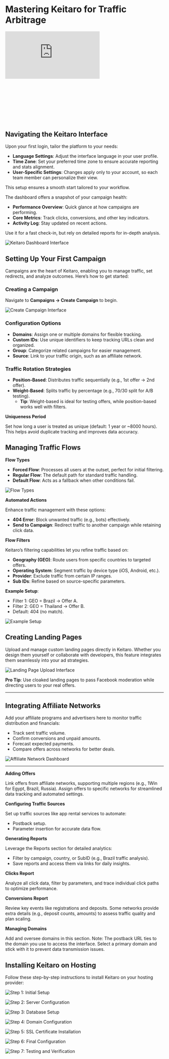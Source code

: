 # Mastering Keitaro for Traffic Arbitrage
<div class="mb-8" style="aspect-ratio: 16/9;">
  <iframe class="w-full h-full rounded-lg" src="https://www.youtube.com/embed/g-xubmOJaxA?si=RCMunajYc0tECzN2" title="YouTube video player" frameborder="0" allow="accelerometer; autoplay; clipboard-write; encrypted-media; gyroscope; picture-in-picture; web-share" referrerpolicy="strict-origin-when-cross-origin" allowfullscreen></iframe>
</div>

## Navigating the Keitaro Interface

Upon your first login, tailor the platform to your needs:

* **Language Settings**: Adjust the interface language in your user profile.  
* **Time Zone**: Set your preferred time zone to ensure accurate reporting and stats alignment.  
* **User-Specific Settings**: Changes apply only to your account, so each team member can personalize their view.

This setup ensures a smooth start tailored to your workflow.

The dashboard offers a snapshot of your campaign health:

* **Performance Overview**: Quick glance at how campaigns are performing.  
* **Core Metrics**: Track clicks, conversions, and other key indicators.  
* **Activity Log**: Stay updated on recent actions.

Use it for a fast check-in, but rely on detailed reports for in-depth analysis.

![Keitaro Dashboard Interface](/img/2.9/image1.webp)


## Setting Up Your First Campaign

Campaigns are the heart of Keitaro, enabling you to manage traffic, set redirects, and analyze outcomes. Here’s how to get started:

### Creating a Campaign

Navigate to **Campaigns → Create Campaign** to begin.

![Create Campaign Interface](/img/2.9/image2.webp)

### Configuration Options

* **Domains**: Assign one or multiple domains for flexible tracking.  
* **Custom IDs**: Use unique identifiers to keep tracking URLs clean and organized.  
* **Group**: Categorize related campaigns for easier management.  
* **Source**: Link to your traffic origin, such as an affiliate network.

### Traffic Rotation Strategies

* **Position-Based**: Distributes traffic sequentially (e.g., 1st offer → 2nd offer).  
* **Weight-Based**: Splits traffic by percentage (e.g., 70/30 split for A/B testing).  
  * **Tip**: Weight-based is ideal for testing offers, while position-based works well with filters.

**Uniqueness Period**

Set how long a user is treated as unique (default: 1 year or \~8000 hours). This helps avoid duplicate tracking and improves data accuracy.


## Managing Traffic Flows

**Flow Types**

* **Forced Flow**: Processes all users at the outset, perfect for initial filtering.  
* **Regular Flow**: The default path for standard traffic handling.  
* **Default Flow**: Acts as a fallback when other conditions fail.

![Flow Types](/img/2.9/image3.webp)

**Automated Actions**

Enhance traffic management with these options:

* **404 Error**: Block unwanted traffic (e.g., bots) effectively.  
* **Send to Campaign**: Redirect traffic to another campaign while retaining click data.

**Flow Filters**

Keitaro’s filtering capabilities let you refine traffic based on:

* **Geography (GEO)**: Route users from specific countries to targeted offers.  
* **Operating System**: Segment traffic by device type (iOS, Android, etc.).  
* **Provider**: Exclude traffic from certain IP ranges.  
* **Sub IDs**: Refine based on source-specific parameters.

**Example Setup**:

* Filter 1: GEO \= Brazil → Offer A.  
* Filter 2: GEO \= Thailand → Offer B.  
* Default: 404 (no match).

![Example Setup](/img/2.9/image4.webp)


## Creating Landing Pages

Upload and manage custom landing pages directly in Keitaro. Whether you design them yourself or collaborate with developers, this feature integrates them seamlessly into your ad strategies.

![Landing Page Upload Interface](/img/2.9/image5.webp)

**Pro Tip**: Use cloaked landing pages to pass Facebook moderation while directing users to your real offers.

---

## Integrating Affiliate Networks

Add your affiliate programs and advertisers here to monitor traffic distribution and financials:

* Track sent traffic volume.  
* Confirm conversions and unpaid amounts.  
* Forecast expected payments.  
* Compare offers across networks for better deals.

![Affiliate Network Dashboard](/img/2.9/image6.webp)

---

**Adding Offers**

Link offers from affiliate networks, supporting multiple regions (e.g., 1Win for Egypt, Brazil, Russia). Assign offers to specific networks for streamlined data tracking and automated settings.

**Configuring Traffic Sources**

Set up traffic sources like app rental services to automate:

* Postback setup.  
* Parameter insertion for accurate data flow.

**Generating Reports**

Leverage the Reports section for detailed analytics:

* Filter by campaign, country, or SubID (e.g., Brazil traffic analysis).  
* Save reports and access them via links for daily insights.

**Clicks Report**

Analyze all click data, filter by parameters, and trace individual click paths to optimize performance.

**Conversions Report**

Review key events like registrations and deposits. Some networks provide extra details (e.g., deposit counts, amounts) to assess traffic quality and plan scaling.

**Managing Domains**

Add and oversee domains in this section. Note: The postback URL ties to the domain you use to access the interface. Select a primary domain and stick with it to prevent data transmission issues.

## Installing Keitaro on Hosting

Follow these step-by-step instructions to install Keitaro on your hosting provider:

![Step 1: Initial Setup](/img/2.9/instructions1.webp)

![Step 2: Server Configuration](/img/2.9/instructions2.webp)

![Step 3: Database Setup](/img/2.9/instructions3.webp)

![Step 4: Domain Configuration](/img/2.9/instructions4.webp)

![Step 5: SSL Certificate Installation](/img/2.9/instructions5.webp)

![Step 6: Final Configuration](/img/2.9/instructions6.webp)

![Step 7: Testing and Verification](/img/2.9/instructions7.webp)
